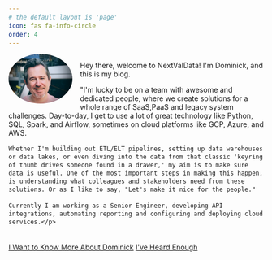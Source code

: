```yaml
---
# the default layout is 'page'
icon: fas fa-info-circle
order: 4
---
```


<div style="overflow: auto; margin-bottom: 20px;">
  <div style="width: 25%; float: left; margin-right: 15px; margin-bottom: 10px;">
    <img src="/assets/img/about/profileme.jpg" alt="Dominick Ryan" class="no-popup" style="width: 100%; border-radius: 50%;">
  </div>
  <div>
    <p>Hey there, welcome to NextValData! I'm Dominick, and this is my blog.</p>
    <p>"I'm lucky to be on a team with awesome and dedicated people, where we create solutions for a whole range of SaaS,PaaS and legacy system challenges. Day-to-day, I get to use a lot of great technology like Python, SQL, Spark, and Airflow, sometimes on cloud platforms like GCP, Azure, and AWS.  

    Whether I'm building out ETL/ELT pipelines, setting up data warehouses or data lakes, or even diving into the data from that classic 'keyring of thumb drives someone found in a drawer,' my aim is to make sure data is useful. One of the most important steps in making this happen, is understanding what colleagues and stakeholders need from these solutions. Or as I like to say, "Let's make it nice for the people."  

    Currently I am working as a Senior Engineer, developing API integrations, automating reporting and configuring and deploying cloud services.</p>
  </div>
</div>

<div class="text-center mt-4">
  <a href="/more-about-me/" class="btn btn-primary">I Want to Know More About Dominick</a>
  <a href="https://www.google.com" class="btn btn-secondary">I've Heard Enough</a>
</div>

